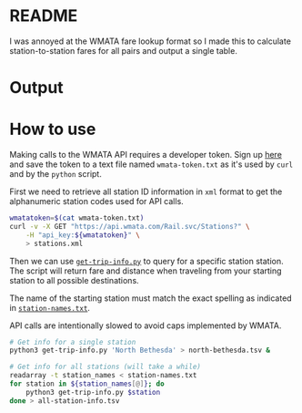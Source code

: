 # README
I was annoyed at the WMATA fare lookup format so I made this to
calculate station-to-station fares for all pairs and output a
single table.

# Output


# How to use
Making calls to the WMATA API requires a developer token.
Sign up [here](https://developer.wmata.com/) and save the token to a text file named `wmata-token.txt` as it's used by `curl` and by the `python` script.

First we need to retrieve all station ID information in `xml` format to
get the alphanumeric station codes used for API calls.
```bash
wmatatoken=$(cat wmata-token.txt)
curl -v -X GET "https://api.wmata.com/Rail.svc/Stations?" \
    -H "api_key:${wmatatoken}" \
    > stations.xml
```

Then we can use [`get-trip-info.py`](get-trip-info.py) to query for
a specific station station. The script will return fare and distance
when traveling from your starting station to all possible destinations.

The name of the starting station must match the exact spelling as
indicated in [`station-names.txt`](station-names.txt).

API calls are intentionally slowed to avoid caps implemented by WMATA.

```bash
# Get info for a single station
python3 get-trip-info.py 'North Bethesda' > north-bethesda.tsv &

# Get info for all stations (will take a while)
readarray -t station_names < station-names.txt
for station in ${station_names[@]}; do
    python3 get-trip-info.py $station
done > all-station-info.tsv
```



